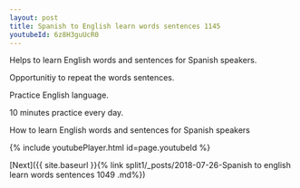 ```yaml
---
layout: post
title: Spanish to English learn words sentences 1145 
youtubeId: 6z8H3guUcR0
---
```

 
 
Helps to learn English words and sentences for Spanish speakers.

Opportunitiy to repeat the words sentences. 

Practice English language. 
 
10 minutes practice every day. 
 
How to learn English words and sentences for Spanish speakers 
 
{% include youtubePlayer.html id=page.youtubeId %}
 
 
[Next]({{ site.baseurl }}{% link  split1/_posts/2018-07-26-Spanish to english learn words sentences 1049 .md%})
 
